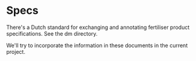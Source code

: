 # Specs

There's a Dutch standard for exchanging and annotating fertiliser product specifications. See the dm directory.

We'll try to incorporate the information in these documents in the current project.
